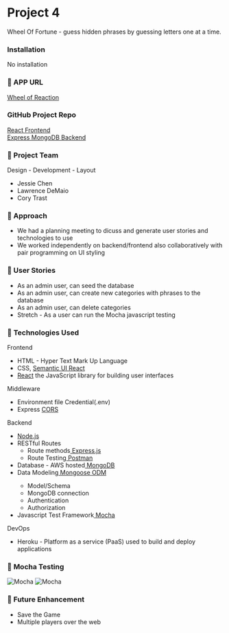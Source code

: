 # **Project 4**

Wheel Of Fortune -  guess hidden phrases by guessing letters one at a time.

### Installation

No installation

### &#x1F535; APP URL

<a href="https://wheel-of-reaction.herokuapp.com/" target="_blank">Wheel of Reaction</a>

### GitHub Project Repo

<a href="https://github.com/d-mayo/project4-frontend/" target="_blank">React Frontend</a><br>
<a href="https://github.com/ycjessie/project4-backend/" target="_blank">Express MongoDB Backend</a>

### &#x1F535; Project Team

Design - Development - Layout

<ul>
<li>Jessie Chen</li>
<li>Lawrence DeMaio</li>
<li>Cory Trast</li>
</ul>

### &#x1F535; Approach

<ul>
<li>We had a planning meeting to dicuss and generate user stories and technologies to use</li>
<li>We worked independently on backend/frontend also collaboratively with pair programming on UI styling  </li>
</ul>

### &#x1F535; User Stories
* As an admin user, can seed the database
* As an admin user, can create new categories with phrases to the database
* As an admin user, can delete categories
* Stretch - As a user can run the Mocha javascript testing

### &#x1F535; **Technologies Used**

Frontend

<ul>
<li>HTML - Hyper Text Mark Up Language </li>
<li>CSS, <a href="https://react.semantic-ui.com/" target="_blank">Semantic UI React</a></li>
<li><a href="https://reactjs.org/" target="_blank">React</a>  the JavaScript library for building user interfaces</li>


</ul>
Middleware
<ul>
<li>Environment file Credential(.env) </li>
<li>Express <a href="https://expressjs.com/en/resources/middleware/cors.html" target="_blank">CORS</a></li>

</ul>
Backend 
   <ul>
   <li><a href="https://www.nodejs.org/" target="_blank"> Node.js</a></li>
   <li>RESTful Routes <ul>
   <li>Route methods<a href="https://expressjs.com/" target="_blank"> Express.js</a>
   <li>Route Testing<a href="https://www.postman.com/" target="_blank"> Postman</a></li></li></ul>
   <li>Database - AWS hosted<a href="https://www.mongodb.com/" target="_blank"> MongoDB</a></li>
   <li>Data Modeling<a href="https://www.mongoose.com/" target="_blank"> Mongoose ODM</a></li>
   <ul>
      <li>Model/Schema</li>
      <li>MongoDB connection</li>
      <li>Authentication</li>
      <li>Authorization</li>
   </ul>
   <li>Javascript Test Framework<a href="https://mochajs.org/" target="_blank"> Mocha</a> </li>

</ul>

DevOps

<ul>
<li>Heroku - Platform as a service (PaaS) used to build and deploy applications</li>
</ul>

### &#x1F535; **Mocha Testing**

![Mocha](#)
![Mocha](#)

### &#x1F535; Future Enhancement

<ul>
<li>Save the Game</li>
<li>Multiple players over the web</li>
</ul>
